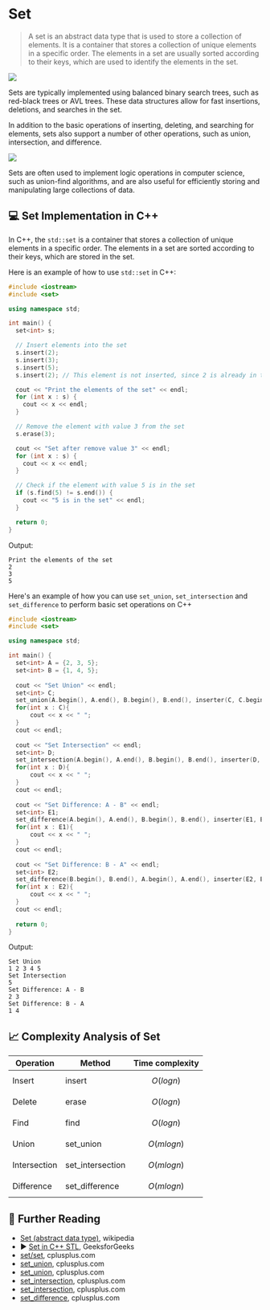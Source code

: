 # Set

> A set is an abstract data type that is used to store a collection of elements. It is a container that stores a collection of unique elements in a specific order. The elements in a set are usually sorted according to their keys, which are used to identify the elements in the set.

![](../abstract/data-structures/set.png)

Sets are typically implemented using balanced binary search trees, such as red-black trees or AVL trees. These data structures allow for fast insertions, deletions, and searches in the set.

In addition to the basic operations of inserting, deleting, and searching for elements, sets also support a number of other operations, such as union, intersection, and difference.

![](../abstract/data-structures/set_2.png)

Sets are often used to implement logic operations in computer science, such as union-find algorithms, and are also useful for efficiently storing and manipulating large collections of data.

## 💻 Set Implementation in C++

In C++, the `std::set` is a container that stores a collection of unique elements in a specific order. The elements in a set are sorted according to their keys, which are stored in the set.

Here is an example of how to use `std::set` in C++:

```cpp
#include <iostream>
#include <set>

using namespace std;

int main() {
  set<int> s;

  // Insert elements into the set
  s.insert(2);
  s.insert(3);
  s.insert(5);
  s.insert(2); // This element is not inserted, since 2 is already in the set

  cout << "Print the elements of the set" << endl;
  for (int x : s) {
    cout << x << endl;
  }

  // Remove the element with value 3 from the set
  s.erase(3);

  cout << "Set after remove value 3" << endl;
  for (int x : s) {
    cout << x << endl;
  }

  // Check if the element with value 5 is in the set
  if (s.find(5) != s.end()) {
    cout << "5 is in the set" << endl;
  }

  return 0;
}
```

Output:

```
Print the elements of the set
2
3
5
```

Here's an example of how you can use `set_union`, `set_intersection` and `set_difference` to perform basic set operations on C++

```cpp
#include <iostream>
#include <set>

using namespace std;

int main() {
  set<int> A = {2, 3, 5};
  set<int> B = {1, 4, 5};
  
  cout << "Set Union" << endl;
  set<int> C;
  set_union(A.begin(), A.end(), B.begin(), B.end(), inserter(C, C.begin()));
  for(int x : C){
      cout << x << " ";
  }
  cout << endl;
  
  cout << "Set Intersection" << endl;
  set<int> D;
  set_intersection(A.begin(), A.end(), B.begin(), B.end(), inserter(D, D.begin()));
  for(int x : D){
      cout << x << " ";
  }
  cout << endl;
  
  cout << "Set Difference: A - B" << endl;
  set<int> E1;
  set_difference(A.begin(), A.end(), B.begin(), B.end(), inserter(E1, E1.begin()));
  for(int x : E1){
      cout << x << " ";
  }
  cout << endl;
  
  cout << "Set Difference: B - A" << endl;
  set<int> E2;
  set_difference(B.begin(), B.end(), A.begin(), A.end(), inserter(E2, E2.begin()));
  for(int x : E2){
      cout << x << " ";
  }
  cout << endl;
  
  return 0;
}
```

Output:

```
Set Union
1 2 3 4 5 
Set Intersection
5 
Set Difference: A - B
2 3 
Set Difference: B - A
1 4 
```

## 📈 Complexity Analysis of Set

| Operation      | Method          | Time complexity |
|----------------|-----------------|-----------------|
| Insert         | insert          | $$O(log n)$$    |
| Delete         | erase           | $$O(log n)$$    |
| Find           | find            | $$O(log n)$$    |
| Union          | set_union       | $$O(m log n)$$  |
| Intersection   | set_intersection| $$O(m log n)$$  |
| Difference     | set_difference  | $$O(m log n)$$  |

## 🔗 Further Reading

* [Set (abstract data type)](https://en.wikipedia.org/wiki/Set_(abstract_data_type)), wikipedia
* ▶️ [Set in C++ STL](https://www.youtube.com/watch?v=4FJrP6aAwSs&ab_channel=Codevolution), GeeksforGeeks
* [set/set](https://cplusplus.com/reference/set/set/), cplusplus.com
* [set_union](https://cplusplus.com/reference/algorithm/set_union/), cplusplus.com
* [set_union](https://cplusplus.com/reference/algorithm/set_union/), cplusplus.com
* [set_intersection](https://cplusplus.com/reference/algorithm/set_intersection/), cplusplus.com
* [set_intersection](https://cplusplus.com/reference/algorithm/set_intersection/), cplusplus.com
* [set_difference](https://cplusplus.com/reference/algorithm/set_difference/), cplusplus.com